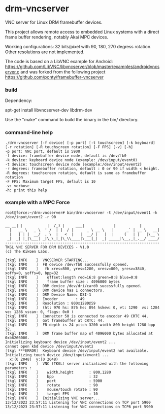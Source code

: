# drm-vncserver

VNC server for Linux DRM framebuffer devices.

This project allows remote access to embedded Linux systems with a direct frame buffer rendering, notably Akai MPC devices.

Working configurations: 32 bits/pixel with 90, 180, 270 degress rotation. 
Other resolutions are not implemented.

The code is based on a LibVNC example for Android:
https://github.com/LibVNC/libvncserver/blob/master/examples/androidvncserver.c 
and was forked from the following project https://github.com/ponty/framebuffer-vncserver 

### build

Dependency:

apt-get install libvncserver-dev libdrm-dev

Use the "make" command to build the binary in the bin/ directory.

### command-line help 

	./drm-vncserver [-f device] [-p port] [-t touchscreen] [-k keyboard] [-r rotation] [-R touchscreen rotation] [-F FPS] [-v] [-h]
	-p port: VNC port, default is 5900
	-f device: framebuffer device node, default is /dev/fb0
	-k device: keyboard device node (example: /dev/input/event0)
	-t device: touchscreen device node (example:/dev/input/event2)
	-r degrees: framebuffer rotation, default : 0 or 90 if width < height. 
	-R degrees: touchscreen rotation, default is same as framebuffer rotation
	-F FPS: Maximum target FPS, default is 10
	-v: verbose
	-h: print this help

### example with a MPC Force 

	root@force:~/drm-vncserver# bin/drm-vncserver -t /dev/input/event1 -k /dev/input/event2 -r 90
	
	__ __| |           |  /_) |     ___|             |           |
	  |   __ \   _ \  ' /  | |  / |      _ \ __ \   |      _` | __ \   __|
	  |   | | |  __/  . \  |   <  |   |  __/ |   |  |     (   | |   |\__ \
	 _|  _| |_|\___| _|\_\_|_|\_\\____|\___|_|  _| _____|\__,_|_.__/ ____/
	----------------------------------------------------------------------
	TKGL VNC SERVER FOR DRM DEVICES - V1.0
	(c) The KikGen Labs.
	
	[tkgl INFO    ]  VNCSERVER STARTING...
	[tkgl INFO    ]  FB device /dev/fb0 successfully opened.
	[tkgl INFO    ]   fb xres=800, yres=1280, xresv=800, yresv=3840, xoffs=0, yoffs=0, bpp=32
	[tkgl INFO    ]    offset:length red=16:8 green=8:8 blue=0:8
	[tkgl INFO    ]    frame buffer size : 4096000 bytes
	[tkgl INFO    ]  DRM device /dev/dri/card0 sucessfully opened.
	[tkgl INFO    ]  DRM device has 1 connectors.
	[tkgl INFO    ]  DRM Device Name: DSI-1
	[tkgl INFO    ]  Encoder        : 49
	[tkgl INFO    ]  Resolution : 800x1280@59
	[tkgl INFO    ]  (ht: 970 hs: 876 he: 894 hskew: 0, vt: 1290  vs: 1284 ve: 1286 vscan: 0, flags: 0x0 )
	[tkgl INFO    ]  Connector 50 is connected to encoder 49 CRTC 44.
	[tkgl INFO    ]  Got framebuffer at CRTC: 44.
	[tkgl INFO    ]  FB depth is 24 pitch 3200 width 800 height 1280 bpp 32.
	[tkgl INFO    ]  DRM frame buffer map of 4096000 bytes allocated at 0xb6266000.
	Initializing keyboard device /dev/input/event2 ...
	cannot open kbd device /dev/input/event2
	[tkgl ***ERROR]  Keyboard device /dev/input/event2 not available.
	Initializing touch device /dev/input/event1 ...
	  x:(0 2048)  y:(0 2048)
	[tkgl INFO    ]  VNC (TKGL) server initialized with the following parameters :
	[tkgl INFO    ]    width,height       : 800,1280
	[tkgl INFO    ]    bpp                : 32
	[tkgl INFO    ]    port               : 5900
	[tkgl INFO    ]    rotate             : 90
	[tkgl INFO    ]    mouse/touch rotate : 90
	[tkgl INFO    ]    target FPS         : 10
	[tkgl INFO    ]  Initializing VNC server...
	13/12/2023 23:57:11 Listening for VNC connections on TCP port 5900
	13/12/2023 23:57:11 Listening for VNC connections on TCP6 port 5900
